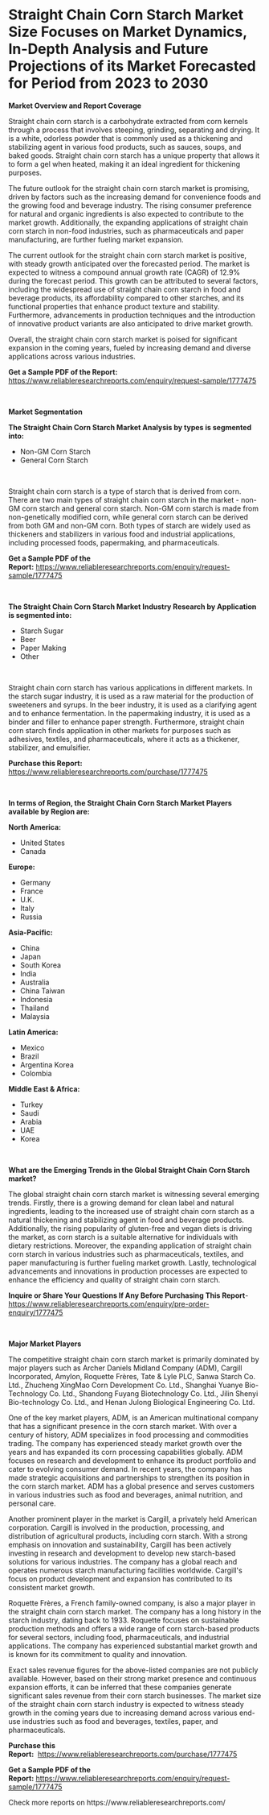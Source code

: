<p><h1>Straight Chain Corn Starch Market Size Focuses on Market Dynamics, In-Depth Analysis and Future Projections of its Market Forecasted for Period from 2023 to 2030</h1></p><p><strong>Market Overview and Report Coverage</strong></p>
<p><p>Straight chain corn starch is a carbohydrate extracted from corn kernels through a process that involves steeping, grinding, separating and drying. It is a white, odorless powder that is commonly used as a thickening and stabilizing agent in various food products, such as sauces, soups, and baked goods. Straight chain corn starch has a unique property that allows it to form a gel when heated, making it an ideal ingredient for thickening purposes.</p><p>The future outlook for the straight chain corn starch market is promising, driven by factors such as the increasing demand for convenience foods and the growing food and beverage industry. The rising consumer preference for natural and organic ingredients is also expected to contribute to the market growth. Additionally, the expanding applications of straight chain corn starch in non-food industries, such as pharmaceuticals and paper manufacturing, are further fueling market expansion.</p><p>The current outlook for the straight chain corn starch market is positive, with steady growth anticipated over the forecasted period. The market is expected to witness a compound annual growth rate (CAGR) of 12.9% during the forecast period. This growth can be attributed to several factors, including the widespread use of straight chain corn starch in food and beverage products, its affordability compared to other starches, and its functional properties that enhance product texture and stability. Furthermore, advancements in production techniques and the introduction of innovative product variants are also anticipated to drive market growth.</p><p>Overall, the straight chain corn starch market is poised for significant expansion in the coming years, fueled by increasing demand and diverse applications across various industries.</p></p>
<p><strong>Get a Sample PDF of the Report:</strong> <a href="https://www.reliableresearchreports.com/enquiry/request-sample/1777475">https://www.reliableresearchreports.com/enquiry/request-sample/1777475</a></p>
<p>&nbsp;</p>
<p><strong>Market Segmentation</strong></p>
<p><strong>The Straight Chain Corn Starch Market Analysis by types is segmented into:</strong></p>
<p><ul><li>Non-GM Corn Starch</li><li>General Corn Starch</li></ul></p>
<p>&nbsp;</p>
<p><p>Straight chain corn starch is a type of starch that is derived from corn. There are two main types of straight chain corn starch in the market - non-GM corn starch and general corn starch. Non-GM corn starch is made from non-genetically modified corn, while general corn starch can be derived from both GM and non-GM corn. Both types of starch are widely used as thickeners and stabilizers in various food and industrial applications, including processed foods, papermaking, and pharmaceuticals.</p></p>
<p><strong>Get a Sample PDF of the Report:</strong>&nbsp;<a href="https://www.reliableresearchreports.com/enquiry/request-sample/1777475">https://www.reliableresearchreports.com/enquiry/request-sample/1777475</a></p>
<p>&nbsp;</p>
<p><strong>The Straight Chain Corn Starch Market Industry Research by Application is segmented into:</strong></p>
<p><ul><li>Starch Sugar</li><li>Beer</li><li>Paper Making</li><li>Other</li></ul></p>
<p>&nbsp;</p>
<p><p>Straight chain corn starch has various applications in different markets. In the starch sugar industry, it is used as a raw material for the production of sweeteners and syrups. In the beer industry, it is used as a clarifying agent and to enhance fermentation. In the papermaking industry, it is used as a binder and filler to enhance paper strength. Furthermore, straight chain corn starch finds application in other markets for purposes such as adhesives, textiles, and pharmaceuticals, where it acts as a thickener, stabilizer, and emulsifier.</p></p>
<p><strong>Purchase this Report:</strong>&nbsp; <a href="https://www.reliableresearchreports.com/purchase/1777475">https://www.reliableresearchreports.com/purchase/1777475</a></p>
<p>&nbsp;</p>
<p><strong>In terms of Region, the Straight Chain Corn Starch Market Players available by Region are:</strong></p>
<p>
    <p> <strong> North America: </strong>
        <ul>
            <li>United States</li>
            <li>Canada</li>
        </ul>
        </p> 
    <p> <strong> Europe: </strong>
        <ul>
            <li>Germany</li>
            <li>France</li>
            <li>U.K.</li>
            <li>Italy</li>
            <li>Russia</li>
        </ul>
        </p> 
    <p> <strong> Asia-Pacific: </strong>
        <ul>
            <li>China</li>
            <li>Japan</li>
            <li>South Korea</li>
            <li>India</li>
            <li>Australia</li>
            <li>China Taiwan</li>
            <li>Indonesia</li>
            <li>Thailand</li>
            <li>Malaysia</li>
        </ul>
        </p> 
    <p> <strong> Latin America: </strong>
        <ul>
            <li>Mexico</li>
            <li>Brazil</li>
            <li>Argentina Korea</li>
            <li>Colombia</li>
        </ul>
        </p> 
    <p> <strong> Middle East & Africa: </strong>
        <ul>
            <li>Turkey</li>
            <li>Saudi</li>
            <li>Arabia</li>
            <li>UAE</li>
            <li>Korea</li>
        </ul>
    </p>
    </p>
<p>&nbsp;</p>
<p><strong>What are the Emerging Trends in the Global Straight Chain Corn Starch market?</strong></p>
<p><p>The global straight chain corn starch market is witnessing several emerging trends. Firstly, there is a growing demand for clean label and natural ingredients, leading to the increased use of straight chain corn starch as a natural thickening and stabilizing agent in food and beverage products. Additionally, the rising popularity of gluten-free and vegan diets is driving the market, as corn starch is a suitable alternative for individuals with dietary restrictions. Moreover, the expanding application of straight chain corn starch in various industries such as pharmaceuticals, textiles, and paper manufacturing is further fueling market growth. Lastly, technological advancements and innovations in production processes are expected to enhance the efficiency and quality of straight chain corn starch.</p></p>
<p><strong>Inquire or Share Your Questions If Any Before Purchasing This Report</strong>- <a href="https://www.reliableresearchreports.com/enquiry/pre-order-enquiry/1777475">https://www.reliableresearchreports.com/enquiry/pre-order-enquiry/1777475</a></p>
<p>&nbsp;</p>
<p><strong>Major Market Players</strong></p>
<p><p>The competitive straight chain corn starch market is primarily dominated by major players such as Archer Daniels Midland Company (ADM), Cargill Incorporated, Amylon, Roquette Frères, Tate & Lyle PLC, Sanwa Starch Co. Ltd., Zhucheng XingMao Corn Development Co. Ltd., Shanghai Yuanye Bio-Technology Co. Ltd., Shandong Fuyang Biotechnology Co. Ltd., Jilin Shenyi Bio-technology Co. Ltd., and Henan Julong Biological Engineering Co. Ltd.</p><p>One of the key market players, ADM, is an American multinational company that has a significant presence in the corn starch market. With over a century of history, ADM specializes in food processing and commodities trading. The company has experienced steady market growth over the years and has expanded its corn processing capabilities globally. ADM focuses on research and development to enhance its product portfolio and cater to evolving consumer demand. In recent years, the company has made strategic acquisitions and partnerships to strengthen its position in the corn starch market. ADM has a global presence and serves customers in various industries such as food and beverages, animal nutrition, and personal care.</p><p>Another prominent player in the market is Cargill, a privately held American corporation. Cargill is involved in the production, processing, and distribution of agricultural products, including corn starch. With a strong emphasis on innovation and sustainability, Cargill has been actively investing in research and development to develop new starch-based solutions for various industries. The company has a global reach and operates numerous starch manufacturing facilities worldwide. Cargill's focus on product development and expansion has contributed to its consistent market growth.</p><p>Roquette Frères, a French family-owned company, is also a major player in the straight chain corn starch market. The company has a long history in the starch industry, dating back to 1933. Roquette focuses on sustainable production methods and offers a wide range of corn starch-based products for several sectors, including food, pharmaceuticals, and industrial applications. The company has experienced substantial market growth and is known for its commitment to quality and innovation.</p><p>Exact sales revenue figures for the above-listed companies are not publicly available. However, based on their strong market presence and continuous expansion efforts, it can be inferred that these companies generate significant sales revenue from their corn starch businesses. The market size of the straight chain corn starch industry is expected to witness steady growth in the coming years due to increasing demand across various end-use industries such as food and beverages, textiles, paper, and pharmaceuticals.</p></p>
<p><strong>Purchase this Report:</strong>&nbsp;&nbsp;<a href="https://www.reliableresearchreports.com/purchase/1777475">https://www.reliableresearchreports.com/purchase/1777475</a></p>
<p></p>
<p><strong>Get a Sample PDF of the Report:</strong>&nbsp;<a href="https://www.reliableresearchreports.com/enquiry/request-sample/1777475">https://www.reliableresearchreports.com/enquiry/request-sample/1777475</a></p>
<p>Check more reports on https://www.reliableresearchreports.com/</p>